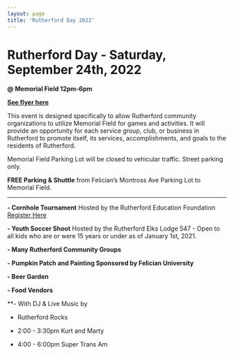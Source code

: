 ```yaml
---
layout: page
title: 'Rutherford Day 2022'
---
```


# Rutherford Day - Saturday, September 24th, 2022

**@ Memorial Field 12pm-6pm**

[**See flyer here**](https://storage.googleapis.com/static.rutherford-nj.com/events/RutherfordDay2022_1.pdf)

This event is designed specifically to allow Rutherford community organizations to utilize Memorial Field for games and activities. It will provide an opportunity for each service group, club, or business in Rutherford to promote itself, its services, accomplishments, and goals to the residents of Rutherford. 


Memorial Field Parking Lot will be closed to vehicular traffic. Street parking only. 

**FREE Parking & Shuttle** from Felician’s Montross Ave Parking Lot to Memorial Field.

---


**- Cornhole Tournament** Hosted by the Rutherford Education Foundation [Register Here](https://www.rutherfordeducationfoundation.org/ref-cornhole-2022-copy)

**- Youth Soccer Shoot** Hosted by the Rutherford Elks Lodge 547  - Open to all kids who are or were 15 years or under as of January 1st, 2021. 

**- Many Rutherford Community Groups**  

**- Pumpkin Patch and Painting Sponsored by Felician University**

**- Beer Garden**

**- Food Vendors** 

**- With DJ & Live Music by

- Rutherford Rocks

- 2:00 - 3:30pm Kurt and Marty

- 4:00 - 6:00pm Super Trans Am
